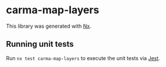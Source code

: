 # carma-map-layers

This library was generated with [Nx](https://nx.dev).

## Running unit tests

Run `nx test carma-map-layers` to execute the unit tests via [Jest](https://jestjs.io).
